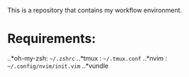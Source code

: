 This is a repository that contains my workflow environment.

# Requirements:
..*oh-my-zsh: `~/.zshrc`
..*tmux : `~/.tmux.conf`
..*nvim : `~/.config/nvim/init.vim`
..*vundle
